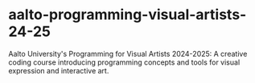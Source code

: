 # aalto-programming-visual-artists-24-25
Aalto University's Programming for Visual Artists 2024-2025: A creative coding course introducing programming concepts and tools for visual expression and interactive art.
